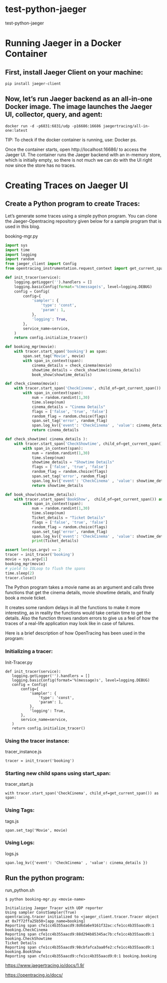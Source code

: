 # test-python-jaeger
test-python-jaeger

# Running Jaeger in a Docker Container

##  First, install Jaeger Client on your machine:

```
pip install jaeger-client
```

## Now, let’s run Jaeger backend as an all-in-one Docker image. The image launches the Jaeger UI, collector, query, and agent:

```
docker run -d -p6831:6831/udp -p16686:16686 jaegertracing/all-in-one:latest
```

TIP:  To check if the docker container is running, use: Docker ps.

Once the container starts, open http://localhost:16686/  to access the Jaeger UI. The container runs the Jaeger backend with an in-memory store, which is initially empty, so there is not much we can do with the UI right now since the store has no traces. 

# Creating Traces on Jaeger UI

## Create a Python program to create Traces:

Let’s generate some traces using a simple python program. You can clone the Jaeger-Opentracing repository given below for a sample program that is used in this blog.

booking-mgr.py

```py
import sys
import time
import logging
import random
from jaeger_client import Config
from opentracing_instrumentation.request_context import get_current_span, span_in_context

def init_tracer(service):
    logging.getLogger('').handlers = []
    logging.basicConfig(format='%(message)s', level=logging.DEBUG)    
    config = Config(
        config={
            'sampler': {
                'type': 'const',
                'param': 1,
            },
            'logging': True,
        },
        service_name=service,
    )
    return config.initialize_tracer()

def booking_mgr(movie):
    with tracer.start_span('booking') as span:
        span.set_tag('Movie', movie)
        with span_in_context(span):
            cinema_details = check_cinema(movie)
            showtime_details = check_showtime(cinema_details)
            book_show(showtime_details)

def check_cinema(movie):
    with tracer.start_span('CheckCinema', child_of=get_current_span()) as span:
        with span_in_context(span):
            num = random.randint(1,30)
            time.sleep(num)
            cinema_details = "Cinema Details"
            flags = ['false', 'true', 'false']
            random_flag = random.choice(flags)
            span.set_tag('error', random_flag)
            span.log_kv({'event': 'CheckCinema' , 'value': cinema_details })
            return cinema_details

def check_showtime( cinema_details ):
    with tracer.start_span('CheckShowtime', child_of=get_current_span()) as span:
        with span_in_context(span):
            num = random.randint(1,30)
            time.sleep(num)
            showtime_details = "Showtime Details"
            flags = ['false', 'true', 'false']
            random_flag = random.choice(flags)
            span.set_tag('error', random_flag)
            span.log_kv({'event': 'CheckCinema' , 'value': showtime_details })
            return showtime_details

def book_show(showtime_details):
    with tracer.start_span('BookShow',  child_of=get_current_span()) as span:
        with span_in_context(span):
            num = random.randint(1,30)
            time.sleep(num)
            Ticket_details = "Ticket Details"
            flags = ['false', 'true', 'false']
            random_flag = random.choice(flags)
            span.set_tag('error', random_flag)
            span.log_kv({'event': 'CheckCinema' , 'value': showtime_details })
            print(Ticket_details)

assert len(sys.argv) == 2
tracer = init_tracer('booking')
movie = sys.argv[1]
booking_mgr(movie)
# yield to IOLoop to flush the spans
time.sleep(2)
tracer.close()
```

The Python program takes a movie name as an argument and calls three functions that get the cinema details, movie showtime details, and finally book a movie ticket.

It creates some random delays in all the functions to make it more interesting, as in reality the functions would take certain time to get the details. Also the function throws random errors to give us a feel of how the traces of a real-life application may look like in case of failures.

Here is a brief description of how OpenTracing has been used in the program:

### Initializing a tracer:

Init-Tracer.py

```
def init_tracer(service):
   logging.getLogger('').handlers = []
   logging.basicConfig(format='%(message)s', level=logging.DEBUG)   
   config = Config(
       config={
           'sampler': {
               'type': 'const',
               'param': 1,
           },
           'logging': True,
       },
       service_name=service,
   )
   return config.initialize_tracer()
```

### Using the tracer instance: 

tracer_instance.js

```
tracer = init_tracer('booking')
```

### Starting new child spans using start_span: 

tracer_start.js

```
with tracer.start_span('CheckCinema', child_of=get_current_span()) as span:
```

### Using Tags:

tags.js

```
span.set_tag('Movie', movie)
```

### Using Logs:

logs.js

```
span.log_kv({'event': 'CheckCinema' , 'value': cinema_details })
```

## Run the python program:‍

run_python.sh

```
$ python booking-mgr.py <movie-name>

Initializing Jaeger Tracer with UDP reporter
Using sampler ConstSampler(True)
opentracing.tracer initialized to <jaeger_client.tracer.Tracer object at 0x7f72ffa25b50>[app_name=booking]
Reporting span cfe1cc4b355aacd9:8d6da6e9161f32ac:cfe1cc4b355aacd9:1 booking.CheckCinema
Reporting span cfe1cc4b355aacd9:88d294b85345ac7b:cfe1cc4b355aacd9:1 booking.CheckShowtime
Ticket Details
Reporting span cfe1cc4b355aacd9:98cbfafca3aa0fe2:cfe1cc4b355aacd9:1 booking.BookShow
Reporting span cfe1cc4b355aacd9:cfe1cc4b355aacd9:0:1 booking.booking
```


https://www.jaegertracing.io/docs/1.9/

https://opentracing.io/docs/



